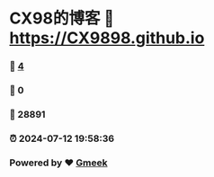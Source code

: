 # CX98的博客 :link: https://CX9898.github.io 
### :page_facing_up: [4](https://CX9898.github.io/tag.html) 
### :speech_balloon: 0 
### :hibiscus: 28891 
### :alarm_clock: 2024-07-12 19:58:36 
### Powered by :heart: [Gmeek](https://github.com/Meekdai/Gmeek)
